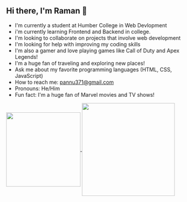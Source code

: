 ## Hi there, I'm Raman 👋

- I'm currently a student at Humber College in Web Devlopment
- i'm currently learning Frontend and Backend in college.
- I'm looking to collaborate on projects that involve web development
- I'm looking for help with improving my coding skills
- I'm also a gamer and love playing games like Call of Duty and Apex Legends!
- I'm a huge fan of traveling and exploring new places!
- Ask me about my favorite programming languages (HTML, CSS, JavaScript)
- How to reach me: pannu371@gmail.com
- Pronouns: He/Him
- Fun fact: I'm a huge fan of Marvel movies and TV shows!


<a href="https://github.com/ramxnnn/github-readme-stats">
  <img height=200 align="center" src="https://github-readme-stats.vercel.app/api?username=ramxnnn&show_icons=true&theme=radical" />
</a>

<a href="https://github.com/ramxnnn/github-readme-stats">
  <img height=250 align="center" src="https://github-readme-stats.vercel.app/api/top-langs/?username=ramxnnn&hide_progress=true&theme=radical&layout=donut-vertical" />
</a>
